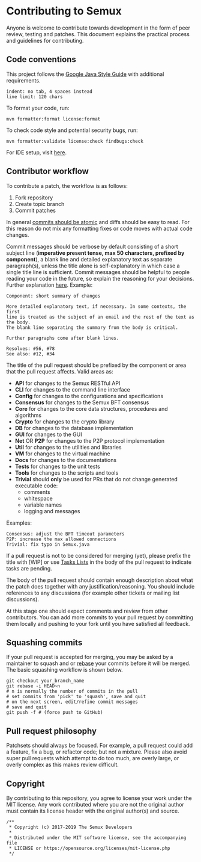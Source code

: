 # Contributing to Semux

Anyone is welcome to contribute towards development in the form of peer review, testing and patches. This document explains the practical process and guidelines for contributing.

## Code conventions

This project follows the [Google Java Style Guide](https://google.github.io/styleguide/javaguide.html) with additional requirements.
```
indent: no tab, 4 spaces instead
line limit: 120 chars
```

To format your code, run:
```
mvn formatter:format license:format
```

To check code style and potential security bugs, run:
```
mvn formatter:validate license:check findbugs:check
```

For IDE setup, visit [here](../docs/IDE-Setup.md).

## Contributor workflow

To contribute a patch, the workflow is as follows:

  1. Fork repository
  2. Create topic branch
  3. Commit patches

In general [commits should be atomic](https://en.wikipedia.org/wiki/Atomic_commit#Atomic_commit_convention) and diffs should be easy to read. For this reason do not mix any formatting fixes or code moves with actual code changes.

Commit messages should be verbose by default consisting of a short subject line (**imperative present tense, max 50 characters, prefixed by component**), a blank line and detailed explanatory text as separate paragraph(s), unless the title alone is self-explanatory in which case a single title line is sufficient. Commit messages should be helpful to people reading your code in the future, so explain the reasoning for your decisions. Further explanation [here](https://github.com/agis/git-style-guide). Example:

```
Component: short summary of changes

More detailed explanatory text, if necessary. In some contexts, the first
line is treated as the subject of an email and the rest of the text as the body.
The blank line separating the summary from the body is critical.

Further paragraphs come after blank lines.

Resolves: #56, #78
See also: #12, #34
```

The title of the pull request should be prefixed by the component or area that the pull request affects. Valid areas as:

  - **API** for changes to the Semux RESTful API
  - **CLI** for changes to the command line interface
  - **Config** for changes to the configurations and specifications
  - **Consensus** for changes to the Semux BFT consensus
  - **Core** for changes to the core data structures, procedures and algorithms
  - **Crypto** for changes to the crypto library
  - **DB** for changes to the database implementation
  - **GUI** for changes to the GUI
  - **Net** OR **P2P** for changes to the P2P protocol implementation
  - **Util** for changes to the utilities and libraries
  - **VM** for changes to the virtual machine
  - **Docs** for changes to the documentations
  - **Tests** for changes to the unit tests
  - **Tools** for changes to the scripts and tools
  - **Trivial** should **only** be used for PRs that do not change generated executable code:
    - comments
    - whitespace
    - variable names
    - logging and messages

Examples:
```
Consensus: adjust the BFT timeout parameters
P2P: increase the max allowed connections
Trivial: fix typo in Semux.java
```

If a pull request is not to be considered for merging (yet), please prefix the title with [WIP] or use [Tasks Lists](https://help.github.com/articles/basic-writing-and-formatting-syntax/#task-lists) in the body of the pull request to indicate tasks are pending.

The body of the pull request should contain enough description about what the patch does together with any justification/reasoning. You should include references to any discussions (for example other tickets or mailing list discussions).

At this stage one should expect comments and review from other contributors. You can add more commits to your pull request by committing them locally and pushing to your fork until you have satisfied all feedback.


## Squashing commits

If your pull request is accepted for merging, you may be asked by a maintainer to squash and or [rebase](https://git-scm.com/docs/git-rebase) your commits before it will be merged. The basic squashing workflow is shown below.

```
git checkout your_branch_name
git rebase -i HEAD~n
# n is normally the number of commits in the pull
# set commits from 'pick' to 'squash', save and quit
# on the next screen, edit/refine commit messages
# save and quit
git push -f # (force push to GitHub)
```

## Pull request philosophy

Patchsets should always be focused. For example, a pull request could add a feature, fix a bug, or refactor code; but not a mixture. Please also avoid super pull requests which attempt to do too much, are overly large, or overly complex as this makes review difficult.


## Copyright

By contributing to this repository, you agree to license your work under the MIT license. Any work contributed where you are not the original author must contain its license header with the original author(s) and source.

```
/**
 * Copyright (c) 2017-2019 The Semux Developers
 *
 * Distributed under the MIT software license, see the accompanying file
 * LICENSE or https://opensource.org/licenses/mit-license.php
 */
```
